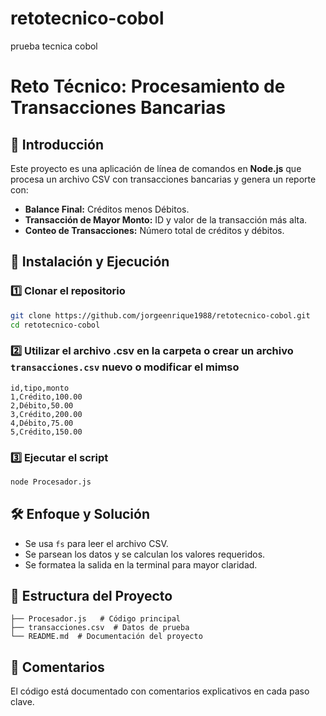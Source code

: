 # retotecnico-cobol
prueba tecnica cobol
# Reto Técnico: Procesamiento de Transacciones Bancarias 

## 📌 Introducción
Este proyecto es una aplicación de línea de comandos  en **Node.js** que procesa un archivo CSV con transacciones bancarias y genera un reporte con:
- **Balance Final:** Créditos menos Débitos.
- **Transacción de Mayor Monto:** ID y valor de la transacción más alta.
- **Conteo de Transacciones:** Número total de créditos y débitos.

## 🚀 Instalación y Ejecución
### 1️⃣ Clonar el repositorio
```sh
git clone https://github.com/jorgeenrique1988/retotecnico-cobol.git
cd retotecnico-cobol
```

### 2️⃣ Utilizar el archivo .csv en la carpeta o crear un archivo `transacciones.csv` nuevo o modificar el mimso
```csv
id,tipo,monto
1,Crédito,100.00
2,Débito,50.00
3,Crédito,200.00
4,Débito,75.00
5,Crédito,150.00
```

### 3️⃣ Ejecutar el script
```sh
node Procesador.js
```

## 🛠️ Enfoque y Solución
- Se usa `fs` para leer el archivo CSV.
- Se parsean los datos y se calculan los valores requeridos.
- Se formatea la salida en la terminal para mayor claridad.

## 📂 Estructura del Proyecto
```
├── Procesador.js   # Código principal
├── transacciones.csv  # Datos de prueba
└── README.md  # Documentación del proyecto
```

## 📝 Comentarios
El código está documentado con comentarios explicativos en cada paso clave.
